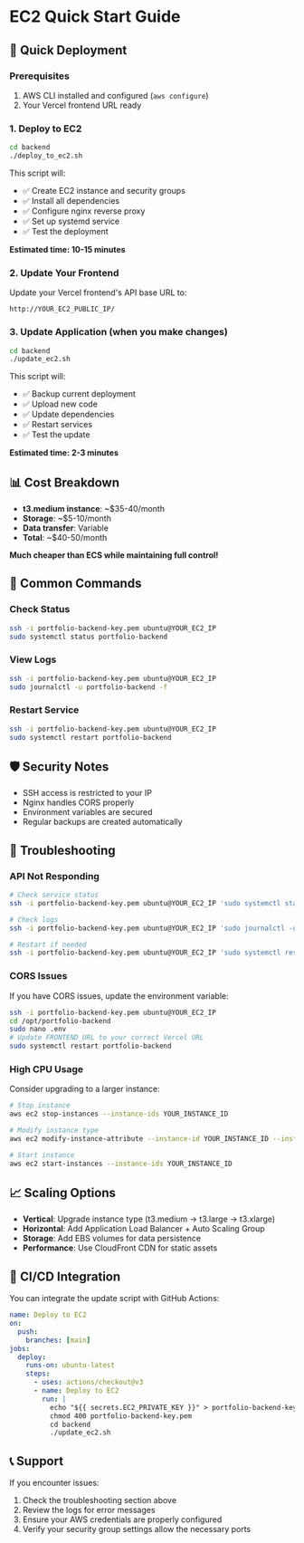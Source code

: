 # EC2 Quick Start Guide

## 🚀 Quick Deployment

### Prerequisites
1. AWS CLI installed and configured (`aws configure`)
2. Your Vercel frontend URL ready

### 1. Deploy to EC2
```bash
cd backend
./deploy_to_ec2.sh
```

This script will:
- ✅ Create EC2 instance and security groups
- ✅ Install all dependencies
- ✅ Configure nginx reverse proxy
- ✅ Set up systemd service
- ✅ Test the deployment

**Estimated time: 10-15 minutes**

### 2. Update Your Frontend
Update your Vercel frontend's API base URL to:
```
http://YOUR_EC2_PUBLIC_IP/
```

### 3. Update Application (when you make changes)
```bash
cd backend
./update_ec2.sh
```

This script will:
- ✅ Backup current deployment
- ✅ Upload new code
- ✅ Update dependencies
- ✅ Restart services
- ✅ Test the update

**Estimated time: 2-3 minutes**

## 📊 Cost Breakdown
- **t3.medium instance**: ~$35-40/month
- **Storage**: ~$5-10/month
- **Data transfer**: Variable
- **Total**: ~$40-50/month

**Much cheaper than ECS while maintaining full control!**

## 🔧 Common Commands

### Check Status
```bash
ssh -i portfolio-backend-key.pem ubuntu@YOUR_EC2_IP
sudo systemctl status portfolio-backend
```

### View Logs
```bash
ssh -i portfolio-backend-key.pem ubuntu@YOUR_EC2_IP
sudo journalctl -u portfolio-backend -f
```

### Restart Service
```bash
ssh -i portfolio-backend-key.pem ubuntu@YOUR_EC2_IP
sudo systemctl restart portfolio-backend
```

## 🛡️ Security Notes
- SSH access is restricted to your IP
- Nginx handles CORS properly
- Environment variables are secured
- Regular backups are created automatically

## 🚨 Troubleshooting

### API Not Responding
```bash
# Check service status
ssh -i portfolio-backend-key.pem ubuntu@YOUR_EC2_IP 'sudo systemctl status portfolio-backend'

# Check logs
ssh -i portfolio-backend-key.pem ubuntu@YOUR_EC2_IP 'sudo journalctl -u portfolio-backend -n 50'

# Restart if needed
ssh -i portfolio-backend-key.pem ubuntu@YOUR_EC2_IP 'sudo systemctl restart portfolio-backend'
```

### CORS Issues
If you have CORS issues, update the environment variable:
```bash
ssh -i portfolio-backend-key.pem ubuntu@YOUR_EC2_IP
cd /opt/portfolio-backend
sudo nano .env
# Update FRONTEND_URL to your correct Vercel URL
sudo systemctl restart portfolio-backend
```

### High CPU Usage
Consider upgrading to a larger instance:
```bash
# Stop instance
aws ec2 stop-instances --instance-ids YOUR_INSTANCE_ID

# Modify instance type
aws ec2 modify-instance-attribute --instance-id YOUR_INSTANCE_ID --instance-type t3.large

# Start instance
aws ec2 start-instances --instance-ids YOUR_INSTANCE_ID
```

## 📈 Scaling Options
- **Vertical**: Upgrade instance type (t3.medium → t3.large → t3.xlarge)
- **Horizontal**: Add Application Load Balancer + Auto Scaling Group
- **Storage**: Add EBS volumes for data persistence
- **Performance**: Use CloudFront CDN for static assets

## 🔄 CI/CD Integration
You can integrate the update script with GitHub Actions:

```yaml
name: Deploy to EC2
on:
  push:
    branches: [main]
jobs:
  deploy:
    runs-on: ubuntu-latest
    steps:
      - uses: actions/checkout@v3
      - name: Deploy to EC2
        run: |
          echo "${{ secrets.EC2_PRIVATE_KEY }}" > portfolio-backend-key.pem
          chmod 400 portfolio-backend-key.pem
          cd backend
          ./update_ec2.sh
```

## 📞 Support
If you encounter issues:
1. Check the troubleshooting section above
2. Review the logs for error messages
3. Ensure your AWS credentials are properly configured
4. Verify your security group settings allow the necessary ports 